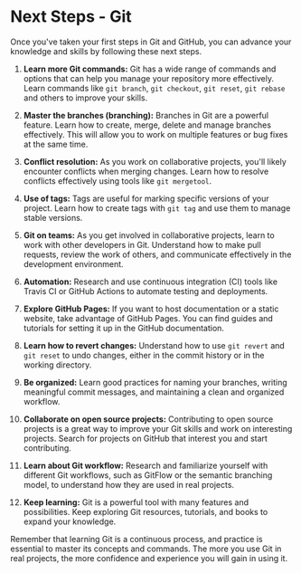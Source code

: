 # Next Steps - Git

Once you've taken your first steps in Git and GitHub, you can advance your knowledge and skills by following these next steps.

1. **Learn more Git commands:**
    Git has a wide range of commands and options that can help you manage your repository more effectively. Learn commands like `git branch`, `git checkout`, `git reset`, `git rebase` and others to improve your skills.

2. **Master the branches (branching):**
    Branches in Git are a powerful feature. Learn how to create, merge, delete and manage branches effectively. This will allow you to work on multiple features or bug fixes at the same time.

3. **Conflict resolution:**
    As you work on collaborative projects, you'll likely encounter conflicts when merging changes. Learn how to resolve conflicts effectively using tools like `git mergetool`.

4. **Use of tags:**
    Tags are useful for marking specific versions of your project. Learn how to create tags with `git tag` and use them to manage stable versions.

5. **Git on teams:**
    As you get involved in collaborative projects, learn to work with other developers in Git. Understand how to make pull requests, review the work of others, and communicate effectively in the development environment.

6. **Automation:**
    Research and use continuous integration (CI) tools like Travis CI or GitHub Actions to automate testing and deployments.

7. **Explore GitHub Pages:**
    If you want to host documentation or a static website, take advantage of GitHub Pages. You can find guides and tutorials for setting it up in the GitHub documentation.

8. **Learn how to revert changes:**
    Understand how to use `git revert` and `git reset` to undo changes, either in the commit history or in the working directory.

9. **Be organized:**
    Learn good practices for naming your branches, writing meaningful commit messages, and maintaining a clean and organized workflow.

10. **Collaborate on open source projects:**
     Contributing to open source projects is a great way to improve your Git skills and work on interesting projects. Search for projects on GitHub that interest you and start contributing.

11. **Learn about Git workflow:**
     Research and familiarize yourself with different Git workflows, such as GitFlow or the semantic branching model, to understand how they are used in real projects.

12. **Keep learning:**
     Git is a powerful tool with many features and possibilities. Keep exploring Git resources, tutorials, and books to expand your knowledge.

Remember that learning Git is a continuous process, and practice is essential to master its concepts and commands. The more you use Git in real projects, the more confidence and experience you will gain in using it.